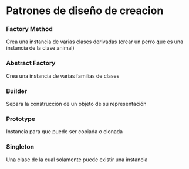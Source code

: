 # Patrones de diseño de creacion

### Factory Method

Crea una instancia de varias clases derivadas (crear un perro que es una instancia de la clase animal)

### Abstract Factory

Crea una instancia de varias familias de clases

### Builder

Separa la construcción de un objeto de su representación

### Prototype

Instancia para que puede ser copiada o clonada

### Singleton

Una clase de la cual solamente puede existir una instancia